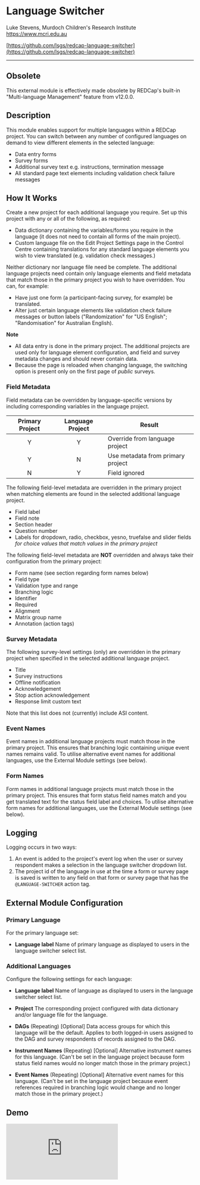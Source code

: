 # Language Switcher

Luke Stevens, Murdoch Children's Research Institute https://www.mcri.edu.au

[https://github.com/lsgs/redcap-language-switcher](https://github.com/lsgs/redcap-language-switcher)
********************************************************************************

## Obsolete
This external module is effectively made obsolete by REDCap's built-in \"Multi-language Management\" feature from v12.0.0.

## Description

This module enables support for multiple languages within a REDCap project. You can switch between any number of configured languages on demand to view different elements in the selected language:
* Data entry forms
* Survey forms
* Additional survey text e.g. instructions, termination message
* All standard page text elements including validation check failure messages

## How It Works

Create a new project for each additional language you require. Set up this project with any or all of the following, as required:
* Data dictionary containing the variables/forms you require in the language (it does not need to contain all forms of the main project).
* Custom language file on the Edit Project Settings page in the Control Centre containing translations for any standard language elements you wish to view translated (e.g. validation check messages.)

Neither dictionary nor language file need be complete. The additional language projects need contain only language elements and field metadata that match those in the primary project you wish to have overridden. You can, for example:
* Have just one form (a participant-facing survey, for example) be translated.
* Alter just certain language elements like validation check failure messages or button labels ("Randomization" for "US English"; "Randomisation" for Australian English).

**Note**
* All data entry is done in the primary project. The additional projects are used only for language element configuration, and field and survey metadata changes and should never contain data.
* Because the page is reloaded when changing language, the switching option is present only on the first page of *public* surveys.

### Field Metadata

Field metadata can be overridden by language-specific versions by including corresponding variables in the language project.

|Primary Project|Language Project|Result|
|:---:|:---:|---|
|Y|Y|Override from language project|
|Y|N|Use metadata from primary project|
|N|Y|Field ignored|

The following field-level metadata are overridden in the primary project when matching elements are found in the selected additional language project.
* Field label
* Field note
* Section header
* Question number
* Labels for dropdown, radio, checkbox, yesno, truefalse and slider fields *for choice values that match values in the primary project*

The following field-level metadata are **NOT** overridden and always take their configuration from the primary project:
* Form name (see section regarding form names below)
* Field type
* Validation type and range
* Branching logic
* Identifier
* Required
* Alignment
* Matrix group name
* Annotation (action tags)

### Survey Metadata

The following survey-level settings (only) are overridden in the primary project when specified in the selected additional language project.
* Title
* Survey instructions
* Offline notification
* Acknowledgement
* Stop action acknowledgement
* Response limit custom text

Note that this list does not (currently) include ASI content.

### Event Names

Event names in additional language projects must match those in the primary project. This ensures that branching logic containing unique event names remains valid. To utilise alternative event names for additional languages, use the External Module settings (see below).

### Form Names

Form names in additional language projects must match those in the primary project. This ensures that form status field names match and you get translated text for the status field label and choices. To utilise alternative form names for additional languages, use the External Module settings (see below).

## Logging

Logging occurs in two ways:
1. An event is added to the project's event log when the user or survey respondent makes a selection in the language switcher dropdown list.
2. The project id of the language in use at the time a form or survey page is saved is written to any field on that form or survey page that has the `@LANGUAGE-SWITCHER` action tag.

## External Module Configuration

### Primary Language

For the primary language set:

* **Language label**
    Name of primary language as displayed to users in the language switcher select list.

### Additional Languages

Configure the following settings for each language:

* **Language label**
    Name of language as displayed to users in the language switcher select list.
    
* **Project**
    The corresponding project configured with data dictionary and/or language file for the language.

* **DAGs** (Repeating)
    [Optional] Data access groups for which this language will be the default. Applies to both logged-in users assigned to the DAG and survey respondents of records assigned to the DAG.
    
* **Instrument Names** (Repeating)
    [Optional] Alternative instrument names for this language. (Can't be set in the language project because form status field names would no longer match those in the primary project.)    

* **Event Names** (Repeating)
    [Optional] Alternative event names for this language. (Can't be set in the language project because event references required in branching logic would change and no longer match those in the primary project.)

## Demo

![language_switcher.gif](https://redcap.mcri.edu.au/surveys/index.php?pid=9033&__passthru=DataEntry%2Fimage_view.php&doc_id_hash=d6588550be1813c32781b35118433c74fef76d7b&id=1254303&instance=1&s=LN7MTPDCAR "Language Switcher Demo")
